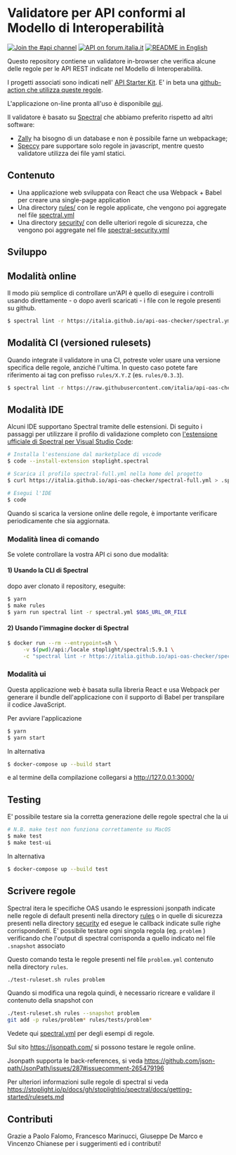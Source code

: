 # Validatore per API conformi al Modello di Interoperabilità

[![Join the #api channel](https://img.shields.io/badge/Slack-%23api-blue.svg?logo=slack)](https://developersitalia.slack.com/messages/CDKBYTG74)
[![API on forum.italia.it](https://img.shields.io/badge/Forum-interoperabilit%C3%A0-blue.svg)](https://forum.italia.it/c/piano-triennale/interoperabilita)
[![README in English](https://img.shields.io/badge/Readme-English-darkgreen.svg)](README.en.md)

Questo repository contiene un validatore in-browser che verifica alcune delle regole per le API REST indicate nel Modello di Interoperabilità.

I progetti associati sono indicati nell' [API Starter Kit](https://github.com/teamdigitale/api-starter-kit).
E' in beta una [github-action che utilizza queste regole](https://github.com/teamdigitale/api-oas-checker-action).

L'applicazione on-line pronta all'uso è disponibile [qui](https://italia.github.io/api-oas-checker/).

Il validatore è basato su [Spectral](https://github.com/stoplightio/spectral) che abbiamo preferito rispetto ad altri software:

- [Zally](https://github.com/zalando/zally) ha bisogno di un database e non è possibile farne un webpackage;
- [Speccy](https://github.com/wework/speccy) pare supportare solo regole in javascript, mentre questo validatore utilizza dei file yaml statici.

## Contenuto

- Una applicazione web sviluppata con React che usa Webpack + Babel per creare una single-page application
- Una directory [rules/](rules/) con le regole applicate, che vengono poi aggregate nel file [spectral.yml](https://italia.github.io/api-oas-checker/spectral.yml)
- Una directory [security/](security/) con delle ulteriori regole di sicurezza, che vengono poi aggregate nel file [spectral-security.yml](https://italia.github.io/api-oas-checker/spectral-security.yml)

## Sviluppo

## Modalità online

Il modo più semplice di controllare un'API è quello di eseguire i controlli usando
direttamente - o dopo averli scaricati - i file con le regole presenti su github.

```bash
$ spectral lint -r https://italia.github.io/api-oas-checker/spectral.yml $OAS_URL_OR_FILE
```

## Modalità CI (versioned rulesets)

Quando integrate il validatore in una CI, potreste voler usare una versione
specifica delle regole, anziché l'ultima. In questo caso potete fare riferimento
ai tag con prefisso `rules/X.Y.Z` (es. `rules/0.3.3`).

```bash
$ spectral lint -r https://raw.githubusercontent.com/italia/api-oas-checker/rules/0.3.3/spectral.yml $OAS_URL_OR_FILE
```

## Modalità IDE

Alcuni IDE supportano Spectral tramite delle estensioni.
Di seguito i passaggi per utilizzare il profilo di validazione completo
con [l'estensione ufficiale di Spectral per Visual Studio Code](https://github.com/stoplightio/vscode-spectral):

```bash
# Installa l'estensione dal marketplace di vscode
$ code --install-extension stoplight.spectral

# Scarica il profilo spectral-full.yml nella home del progetto
$ curl https://italia.github.io/api-oas-checker/spectral-full.yml > .spectral.yml

# Esegui l'IDE
$ code
```

Quando si scarica la versione online delle regole, è importante verificare periodicamente
che sia aggiornata.

### Modalità linea di comando

Se volete controllare la vostra API ci sono due modalità:

#### 1) Usando la CLI di Spectral

dopo aver clonato il repository, eseguite:

```bash
$ yarn
$ make rules
$ yarn run spectral lint -r spectral.yml $OAS_URL_OR_FILE
```

#### 2) Usando l'immagine docker di Spectral

```bash
$ docker run --rm --entrypoint=sh \
     -v $(pwd)/api:/locale stoplight/spectral:5.9.1 \
     -c "spectral lint -r https://italia.github.io/api-oas-checker/spectral.yml /locale/openapi.yaml"
```

### Modalità ui

Questa applicazione web è basata sulla libreria React e usa Webpack per generare il bundle dell'applicazione con il supporto di Babel per transpilare il codice JavaScript.

Per avviare l'applicazione

```bash
$ yarn
$ yarn start
```

In alternativa

```bash
$ docker-compose up --build start
```

e al termine della compilazione collegarsi a http://127.0.0.1:3000/

## Testing

E' possibile testare sia la corretta generazione delle regole spectral che la ui

```bash
# N.B. make test non funziona correttamente su MacOS
$ make test
$ make test-ui
```

In alternativa

```bash
$ docker-compose up --build test
```

## Scrivere regole

Spectral itera le specifiche OAS usando le espressioni jsonpath
indicate nelle regole di default presenti nella directory [rules](rules/)
o in quelle di sicurezza presenti nella directory [security](security/)
ed esegue le callback indicate sulle righe corrispondenti.
E' possibile testare ogni singola regola (eg. `problem` ) verificando
che l'output di spectral corrisponda a quello indicato nel file `.snapshot` associato

Questo comando testa le regole presenti nel file `problem.yml` contenuto nella directory `rules`.

```bash
./test-ruleset.sh rules problem
```

Quando si modifica una regola quindi, è necessario ricreare e validare il contenuto della snapshot
con

```bash
./test-ruleset.sh rules --snapshot problem
git add -p rules/problem* rules/tests/problem*
```

Vedete qui [spectral.yml](https://italia.github.io/api-oas-checker/spectral.yml) per degli esempi di regole.

Sul sito https://jsonpath.com/ si possono testare le regole online.

Jsonpath supporta le back-references,
 si veda https://github.com/json-path/JsonPath/issues/287#issuecomment-265479196

Per ulteriori informazioni sulle regole di spectral si veda https://stoplight.io/p/docs/gh/stoplightio/spectral/docs/getting-started/rulesets.md

## Contributi

Grazie a Paolo Falomo,
Francesco Marinucci,
Giuseppe De Marco
e Vincenzo Chianese per i suggerimenti ed i contributi!
